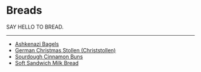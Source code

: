 # Breads

SAY HELLO TO BREAD.

---

- [Ashkenazi Bagels](../breakfast/ashkenazi-bagels.md)
- [German Christmas Stollen (Christstollen)](./stollen.md)
- [Sourdough Cinnamon Buns](../breakfast/sourdough-cinnamon-buns.md)
- [Soft Sandwich Milk Bread](./soft-sandwich-milk-bread.md)

